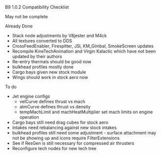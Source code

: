 B9 1.0.2 Compatibility Checklist

May not be complete

Already Done

* Stack node adjustments by V8jester and M4ck
* All textures converted to DDS
* CrossFeedEnabler, Firespitter, JSI, KM_Gimbal, SmokeScreen updates
* Recompile KineTechAnimation and Virgin Kalactic which have not been updated by their authors
* Re-entry thermals should be good now
* bulkhead profiles mostly done
* Cargo bays given new stock module
* Wings should work in stock aero now

To do

* Jet engine configs
	* velCurve defines thrust vs mach
	* atmCurve defines thrust vs density
	* tempMachLimit and machHeatMultiplier set mach limits on engine operation
* Cargo bays still need drag cubes for stock aero
* Intakes need rebalancing against new stock intakes
* bulkhead profiles still need some adjustment - surface attachment may not be showing up and icons require FilterExtensions
* See if ResGen is still necessary for compressed air thrusters
* Reconfigure tech nodes for new tech tree
